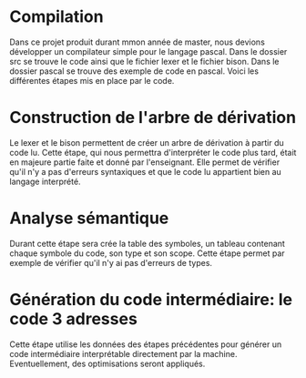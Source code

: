 # Compilation

Dans ce projet produit durant mmon année de master, nous devions développer un compilateur simple pour le langage pascal. Dans le dossier src se trouve
le code ainsi que le fichier lexer et le fichier bison. Dans le dossier pascal se trouve des exemple de code en pascal. Voici les différentes étapes mis en place par le code.

# Construction de l'arbre de dérivation

Le lexer et le bison permettent de créer un arbre de dérivation à partir du code lu. Cette étape, qui nous permettra d'interpréter le code plus tard,
était en majeure partie faite et donné par l'enseignant. Elle permet de vérifier qu'il n'y a pas d'erreurs syntaxiques et que le code lu appartient bien
au langage interprété.

# Analyse sémantique

Durant cette étape sera crée la table des symboles, un tableau contenant chaque symbole du code, son type et son scope. Cette étape permet par exemple de vérifier
qu'il n'y ai pas d'erreurs de types.

# Génération du code intermédiaire: le code 3 adresses

Cette étape utilise les données des étapes précédentes pour générer un code intermédiaire interprétable directement par la machine. Eventuellement, des optimisations
seront appliqués.